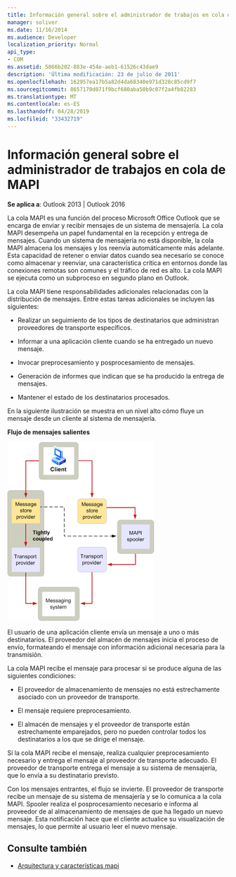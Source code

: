 ```yaml
---
title: Información general sobre el administrador de trabajos en cola de MAPI
manager: soliver
ms.date: 11/16/2014
ms.audience: Developer
localization_priority: Normal
api_type:
- COM
ms.assetid: 5866b202-883e-454e-aeb1-61526c43dae9
description: 'Última modificación: 23 de julio de 2011'
ms.openlocfilehash: 162957ea17b5a82d4da68340e971d328c85cd9f7
ms.sourcegitcommit: 8657170d071f9bcf680aba50b9c07f2a4fb82283
ms.translationtype: MT
ms.contentlocale: es-ES
ms.lasthandoff: 04/28/2019
ms.locfileid: "33432719"
---
```

# <a name="mapi-spooler-overview"></a>Información general sobre el administrador de trabajos en cola de MAPI
  
**Se aplica a**: Outlook 2013 | Outlook 2016 
  
La cola MAPI es una función del proceso Microsoft Office Outlook que se encarga de enviar y recibir mensajes de un sistema de mensajería. La cola MAPI desempeña un papel fundamental en la recepción y entrega de mensajes. Cuando un sistema de mensajería no está disponible, la cola MAPI almacena los mensajes y los reenvía automáticamente más adelante. Esta capacidad de retener o enviar datos cuando sea necesario se conoce como almacenar y reenviar, una característica crítica en entornos donde las conexiones remotas son comunes y el tráfico de red es alto. La cola MAPI se ejecuta como un subproceso en segundo plano en Outlook.
  
La cola MAPI tiene responsabilidades adicionales relacionadas con la distribución de mensajes. Entre estas tareas adicionales se incluyen las siguientes:
  
- Realizar un seguimiento de los tipos de destinatarios que administran proveedores de transporte específicos.
    
- Informar a una aplicación cliente cuando se ha entregado un nuevo mensaje.
    
- Invocar preprocesamiento y posprocesamiento de mensajes.
    
- Generación de informes que indican que se ha producido la entrega de mensajes.
    
- Mantener el estado de los destinatarios procesados.
    
En la siguiente ilustración se muestra en un nivel alto cómo fluye un mensaje desde un cliente al sistema de mensajería.
  
**Flujo de mensajes salientes**
  
![Flujo de mensajes salientes Flujo](media/amapi_46.gif "de mensajes salientes")
  
El usuario de una aplicación cliente envía un mensaje a uno o más destinatarios. El proveedor del almacén de mensajes inicia el proceso de envío, formateando el mensaje con información adicional necesaria para la transmisión.
  
La cola MAPI recibe el mensaje para procesar si se produce alguna de las siguientes condiciones:
  
- El proveedor de almacenamiento de mensajes no está estrechamente asociado con un proveedor de transporte.
    
- El mensaje requiere preprocesamiento.
    
- El almacén de mensajes y el proveedor de transporte están estrechamente emparejados, pero no pueden controlar todos los destinatarios a los que se dirige el mensaje.
    
Si la cola MAPI recibe el mensaje, realiza cualquier preprocesamiento necesario y entrega el mensaje al proveedor de transporte adecuado. El proveedor de transporte entrega el mensaje a su sistema de mensajería, que lo envía a su destinatario previsto.
  
Con los mensajes entrantes, el flujo se invierte. El proveedor de transporte recibe un mensaje de su sistema de mensajería y se lo comunica a la cola MAPI. Spooler realiza el posprocesamiento necesario e informa al proveedor de al almacenamiento de mensajes de que ha llegado un nuevo mensaje. Esta notificación hace que el cliente actualice su visualización de mensajes, lo que permite al usuario leer el nuevo mensaje.
  
## <a name="see-also"></a>Consulte también

- [Arquitectura y características mapi](mapi-features-and-architecture.md)

